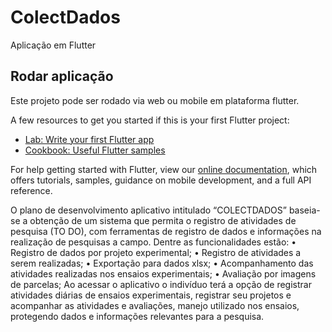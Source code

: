 # ColectDados

Aplicação em Flutter

## Rodar aplicação

Este projeto pode ser rodado via web ou mobile em plataforma flutter.

A few resources to get you started if this is your first Flutter project:

- [Lab: Write your first Flutter app](https://flutter.dev/docs/get-started/codelab)
- [Cookbook: Useful Flutter samples](https://flutter.dev/docs/cookbook)

For help getting started with Flutter, view our 
[online documentation](https://flutter.dev/docs), which offers tutorials, 
samples, guidance on mobile development, and a full API reference.

O plano de desenvolvimento aplicativo intitulado “COLECTDADOS” baseia-se a obtenção de um sistema que permita o registro de atividades de pesquisa (TO DO), com ferramentas de registro de dados e informações na realização de pesquisas a campo.
Dentre as funcionalidades estão:
•	Registro de dados por projeto experimental;
•	Registro de atividades a serem realizadas; 
•	Exportação para dados xlsx;
•	Acompanhamento das atividades realizadas nos ensaios experimentais;
•	Avaliação por imagens de parcelas;
 Ao acessar o aplicativo o indivíduo terá a opção de registrar atividades diárias de ensaios experimentais, registrar seu projetos e acompanhar as atividades e avaliações, manejo utilizado nos ensaios, protegendo dados e informações relevantes para a pesquisa.
